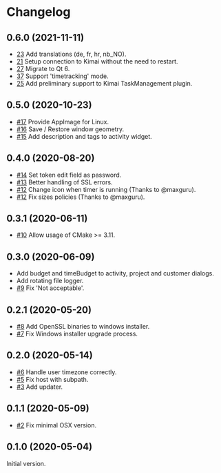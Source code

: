 # Changelog

## 0.6.0 (2021-11-11)

- [23](https://github.com/AlexandrePTJ/kemai/issues/23) Add translations (de, fr, hr, nb_NO).
- [21](https://github.com/AlexandrePTJ/kemai/issues/21) Setup connection to Kimai without the need to restart.
- [27](https://github.com/AlexandrePTJ/kemai/issues/27) Migrate to Qt 6.
- [37](https://github.com/AlexandrePTJ/kemai/issues/37) Support 'timetracking' mode.
- [25](https://github.com/AlexandrePTJ/kemai/issues/25) Add preliminary support to Kimai TaskManagement plugin.


## 0.5.0 (2020-10-23)

- [#17](https://github.com/AlexandrePTJ/kemai/issues/17) Provide AppImage for Linux.
- [#16](https://github.com/AlexandrePTJ/kemai/issues/16) Save / Restore window geometry.
- [#15](https://github.com/AlexandrePTJ/kemai/issues/15) Add description and tags to activity widget.


## 0.4.0 (2020-08-20)

- [#14](https://github.com/AlexandrePTJ/kemai/issues/14) Set token edit field as password.
- [#13](https://github.com/AlexandrePTJ/kemai/issues/13) Better handling of SSL errors.
- [#12](https://github.com/AlexandrePTJ/kemai/pull/12) Change icon when timer is running (Thanks to @maxguru).
- [#12](https://github.com/AlexandrePTJ/kemai/pull/12) Fix sizes policies (Thanks to @maxguru).


## 0.3.1 (2020-06-11)

- [#10](https://github.com/AlexandrePTJ/kemai/issues/10) Allow usage of CMake >= 3.11.


## 0.3.0 (2020-06-09)

- Add budget and timeBudget to activity, project and customer dialogs.
- Add rotating file logger.
- [#9](https://github.com/AlexandrePTJ/kemai/issues/9) Fix 'Not acceptable'.


## 0.2.1 (2020-05-20)

- [#8](https://github.com/AlexandrePTJ/kemai/issues/8) Add OpenSSL binaries to windows installer.
- [#7](https://github.com/AlexandrePTJ/kemai/issues/7) Fix Windows installer upgrade process.


## 0.2.0 (2020-05-14)

- [#6](https://github.com/AlexandrePTJ/kemai/issues/6) Handle user timezone correctly.
- [#5](https://github.com/AlexandrePTJ/kemai/issues/5) Fix host with subpath.
- [#3](https://github.com/AlexandrePTJ/kemai/issues/3) Add updater.


## 0.1.1 (2020-05-09)

- [#2](https://github.com/AlexandrePTJ/kemai/issues/2) Fix minimal OSX version.


## 0.1.0 (2020-05-04)

Initial version.
